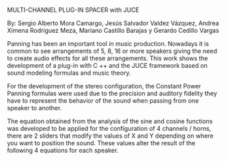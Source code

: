 MULTI-CHANNEL PLUG-IN SPACER with JUCE

By: Sergio Alberto Mora Camargo, Jesús Salvador Valdez Vázquez, Andrea Ximena
Rodríguez Meza, Mariano Castillo Barajas y Gerardo Cedillo Vargas

Panning has been an important tool in music production. Nowadays it is common to see arrangements of 5, 8, 16 or more speakers giving the need to create audio effects for all these arrangements. This work shows the development of a plug-in with C ++ and the JUCE framework based on sound modeling formulas and music theory.

For the development of the stereo configuration, the Constant Power Panning formulas were used due to the precision and auditory fidelity they have to represent the behavior of the sound when passing from one speaker to another.

The equation obtained from the analysis of the sine and cosine functions was developed to be applied for the configuration of 4 channels / horns, there are 2 sliders that modify the values of X and Y depending on where you want to position the sound. These values alter the result of the following 4 equations for each speaker.

